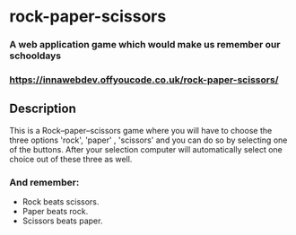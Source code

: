 # rock-paper-scissors

### A web application game which would make us remember our schooldays

### https://innawebdev.offyoucode.co.uk/rock-paper-scissors/

## Description 

This is a Rock–paper–scissors game where you will have to choose the three options 'rock', 'paper' , 'scissors' and you can do so by selecting one of the buttons. After your selection computer will automatically select one choice out of these three as well. 

### And remember: 
<ul>
  <li>Rock beats scissors.</li>
  <li>Paper beats rock.</li>
  <li>Scissors beats paper.</li>
</ul>




